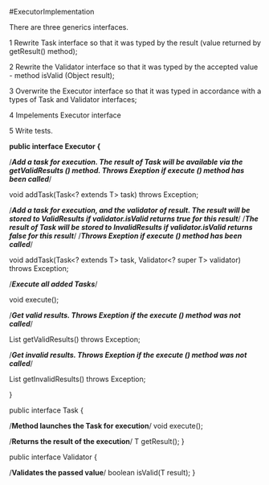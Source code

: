 #ExecutorImplementation

There are three generics interfaces.

1 Rewrite Task interface so that it was typed by the result (value returned by getResult() method);

2 Rewrite the Validator interface so that it was typed by the accepted value  - method isValid (Object result);

3 Overwrite the Executor interface so that it was typed in accordance with a types of Task and Validator interfaces;

4 Impelements Executor interface

5 Write tests.


**public interface Executor<T> {**

  /*****Add a task for execution. The result of Task will be 
  available via the getValidResults () method. Throws 
  Exeption if execute () method has been called*****/
  
  void addTask(Task<? extends T> task) throws Exception; 

  /*****Add a task for execution, and the validator of result. 
  The result will be stored to ValidResults if validator.isValid 
  returns true for this result*****/
  /*****The result of Task will be stored to InvalidResults if 
  validator.isValid returns false for this result*****/
  /*****Throws Exeption if execute () method has been called*****/
  
  void addTask(Task<? extends T> task, Validator<? super T> validator) throws Exception;
  
  /*****Execute all added Tasks*****/
  
  void execute();
  
  /*****Get valid results. Throws Exeption if the execute () 
  method was not called*****/
  
  List<T> getValidResults() throws Exception;
  
  /*****Get invalid results. Throws Exeption if the execute () 
  method was not called*****/
  
  List<T> getInvalidResults() throws Exception;
  
}

public interface Task<T> {
  
  /**Method launches the Task for execution**/
  void execute();
  
  /**Returns the result of the execution**/
  T getResult();
}

public interface Validator<T> {

  /**Validates the passed value**/
  boolean isValid(T result);
}
